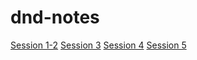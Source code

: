 # dnd-notes 

[Session 1-2](Session%201-2)
[Session 3](Session%203)
[Session 4](Session%204)
[Session 5](Session%205)

